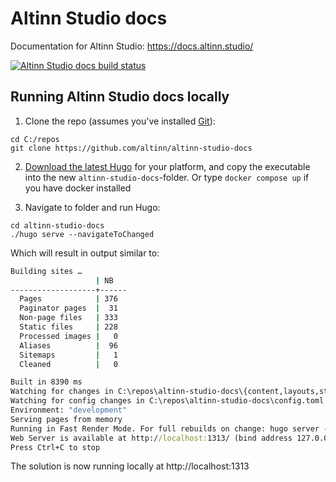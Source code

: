 # Altinn Studio docs

Documentation for Altinn Studio: https://docs.altinn.studio/

[![Altinn Studio docs build status](https://dev.azure.com/brreg/altinn-studio-docs/_apis/build/status/altinn-studio-docs-CI?label=docs.altinn.studio)](https://dev.azure.com/brreg/altinn-studio-docs/_build/latest?definitionId=16)

## Running Altinn Studio docs locally 

1. Clone the repo (assumes you've installed [Git](https://git-scm.com/downloads)):

```shell
cd C:/repos
git clone https://github.com/altinn/altinn-studio-docs
```
2. [Download the latest Hugo](https://github.com/gohugoio/hugo/releases) for your platform, and copy the executable into the new `altinn-studio-docs`-folder.
  Or type `docker compose up` if you have docker installed
   
3. Navigate to folder and run Hugo:

```shell
cd altinn-studio-docs
./hugo serve --navigateToChanged
```

Which will result in output similar to:

```cmd
Building sites …
                   | NB   
-------------------+------
  Pages            | 376  
  Paginator pages  |  31  
  Non-page files   | 333  
  Static files     | 228  
  Processed images |   0  
  Aliases          |  96  
  Sitemaps         |   1  
  Cleaned          |   0  

Built in 8390 ms
Watching for changes in C:\repos\altinn-studio-docs\{content,layouts,static,themes}
Watching for config changes in C:\repos\altinn-studio-docs\config.toml
Environment: "development"
Serving pages from memory
Running in Fast Render Mode. For full rebuilds on change: hugo server --disableFastRender
Web Server is available at http://localhost:1313/ (bind address 127.0.0.1)
Press Ctrl+C to stop
```

The solution is now running locally at http://localhost:1313
